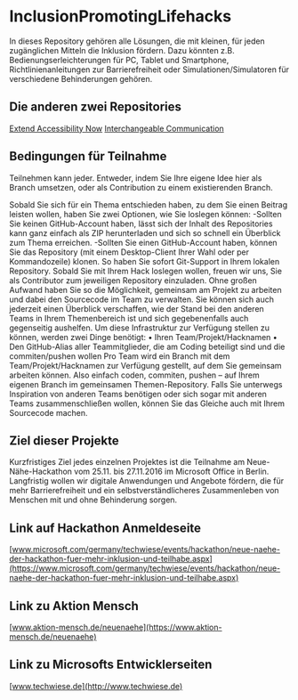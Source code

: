 # InclusionPromotingLifehacks
In dieses Repository gehören alle Lösungen, die mit kleinen, für jeden zugänglichen Mitteln die Inklusion fördern. Dazu könnten z.B. Bedienungserleichterungen für PC, Tablet und Smartphone, Richtlinienanleitungen zur Barrierefreiheit oder Simulationen/Simulatoren für verschiedene Behinderungen gehören. 

## Die anderen zwei Repositories
[Extend Accessibility Now](https://github.com/NeueNaeheHackathon/ExtendAccessibilityNow)
[Interchangeable Communication](https://github.com/NeueNaeheHackathon/InterchangeableCommunication)

## Bedingungen für Teilnahme
Teilnehmen kann jeder. Entweder, indem Sie Ihre eigene Idee hier als Branch umsetzen, oder als Contribution zu einem existierenden Branch.

Sobald Sie sich für ein Thema entschieden haben, zu dem Sie einen Beitrag leisten wollen, haben Sie zwei Optionen, wie Sie loslegen können:
-Sollten Sie keinen GitHub-Account haben, lässt sich der Inhalt des Repositories kann ganz einfach als ZIP herunterladen und sich so schnell ein Überblick zum Thema erreichen.
-Sollten Sie einen GitHub-Account haben, können Sie das Repository (mit einem Desktop-Client Ihrer Wahl oder per Kommandozeile) klonen. So haben Sie sofort Git-Support in Ihrem lokalen Repository.
Sobald Sie mit Ihrem Hack loslegen wollen, freuen wir uns, Sie als Contributor zum jeweiligen Repository einzuladen. Ohne großen Aufwand haben Sie so die Möglichkeit, gemeinsam am Projekt zu arbeiten und dabei den Sourcecode im Team zu verwalten. 
Sie können sich auch jederzeit einen Überblick verschaffen, wie der Stand bei den anderen Teams in Ihrem Themenbereich ist und sich gegebenenfalls auch gegenseitig aushelfen. 
Um diese Infrastruktur zur Verfügung stellen zu können, werden zwei Dinge benötigt:
•	Ihren Team/Projekt/Hacknamen
•	Den GitHub-Alias aller Teammitglieder, die am Coding beteiligt sind und die commiten/pushen wollen
Pro Team wird ein Branch mit dem Team/Projekt/Hacknamen zur Verfügung gestellt, auf dem Sie gemeinsam arbeiten können. Also einfach coden, commiten, pushen – auf Ihrem eigenen Branch im gemeinsamen Themen-Repository.
Falls Sie unterwegs Inspiration von anderen Teams benötigen oder sich sogar mit anderen Teams zusammenschließen wollen, können Sie das Gleiche auch mit Ihrem Sourcecode machen.

## Ziel dieser Projekte
Kurzfristiges Ziel jedes einzelnen Projektes ist die Teilnahme am Neue-Nähe-Hackathon vom 25.11. bis 27.11.2016 im Microsoft Office in Berlin.
Langfristig wollen wir digitale Anwendungen und Angebote fördern, die für mehr Barrierefreiheit und ein selbstverständlicheres Zusammenleben von Menschen mit und ohne Behinderung sorgen. 
## Link auf Hackathon Anmeldeseite
[www.microsoft.com/germany/techwiese/events/hackathon/neue-naehe-der-hackathon-fuer-mehr-inklusion-und-teilhabe.aspx](https://www.microsoft.com/germany/techwiese/events/hackathon/neue-naehe-der-hackathon-fuer-mehr-inklusion-und-teilhabe.aspx)

## Link zu Aktion Mensch
[www.aktion-mensch.de/neuenaehe](https://www.aktion-mensch.de/neuenaehe)
## Link zu Microsofts Entwicklerseiten 
[www.techwiese.de](http://www.techwiese.de)
